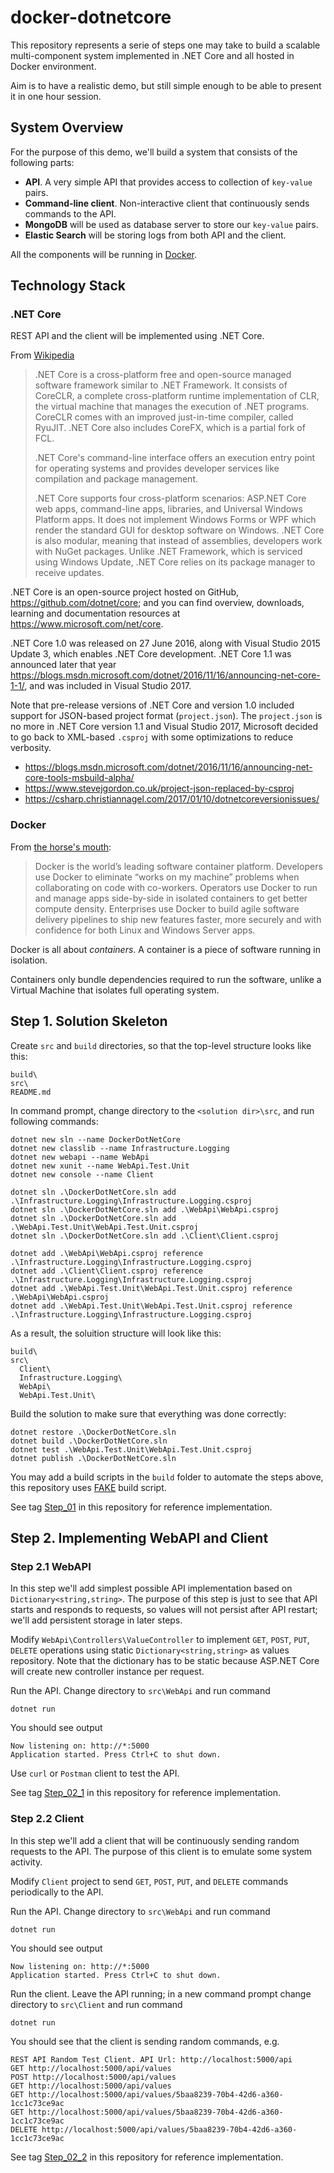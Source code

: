 # docker-dotnetcore

This repository represents a serie of steps one may take to build a scalable
multi-component system implemented in .NET Core and all hosted in Docker
environment.

Aim is to have a realistic demo, but still simple enough to be able to present
it in one hour session.

## System Overview

For the purpose of this demo, we'll build a system that consists of the
following parts:

- **API**. A very simple API that provides access to collection of
  `key-value` pairs.
- **Command-line client**. Non-interactive client that continuously sends
  commands to the API.
- **MongoDB** will be used as database server to store our `key-value` pairs.
- **Elastic Search** will be storing logs from both API and the client.

All the components will be running in
[Docker](https://www.docker.com/ "Docker").

## Technology Stack

### .NET Core

REST API and the client will be implemented using .NET Core.

From [Wikipedia](https://en.wikipedia.org/wiki/.NET_Framework#.NET_Core ".NET Core")

>.NET Core is a cross-platform free and open-source managed software framework
>similar to .NET Framework. It consists of CoreCLR, a complete cross-platform
>runtime implementation of CLR, the virtual machine that manages the execution
>of .NET programs. CoreCLR comes with an improved just-in-time compiler,
>called RyuJIT. .NET Core also includes CoreFX, which is a partial fork of FCL.
>
>.NET Core's command-line interface offers an execution entry point for
>operating systems and provides developer services like compilation and
>package management.
>
>.NET Core supports four cross-platform scenarios: ASP.NET Core web apps,
>command-line apps, libraries, and Universal Windows Platform apps.
>It does not implement Windows Forms or WPF which render the standard GUI
>for desktop software on Windows. .NET Core is also modular, meaning that
>instead of assemblies, developers work with NuGet packages.
>Unlike .NET Framework, which is serviced using Windows Update, .NET Core
>relies on its package manager to receive updates.
>

.NET Core is an open-source project hosted on GitHub,
<https://github.com/dotnet/core>; and you can find overview, downloads,
learning and documentation resources at
<https://www.microsoft.com/net/core>.

.NET Core 1.0 was released on 27 June 2016, along with
Visual Studio 2015 Update 3, which enables .NET Core development.
.NET Core 1.1 was announced later that year <https://blogs.msdn.microsoft.com/dotnet/2016/11/16/announcing-net-core-1-1/>,
and was included in Visual Studio 2017.

Note that pre-release versions of .NET Core and version 1.0 included support
for JSON-based project format (`project.json`). The `project.json` is no more
in .NET Core version 1.1 and Visual Studio 2017, Microsoft decided to
go back to XML-based `.csproj` with some optimizations to reduce verbosity.

- <https://blogs.msdn.microsoft.com/dotnet/2016/11/16/announcing-net-core-tools-msbuild-alpha/>
- <https://www.stevejgordon.co.uk/project-json-replaced-by-csproj>
- <https://csharp.christiannagel.com/2017/01/10/dotnetcoreversionissues/>

### Docker

From [the horse's mouth](https://www.docker.com/what-docker "What is Docker"):

>Docker is the world’s leading software container platform.
>Developers use Docker to eliminate “works on my machine”
>problems when collaborating on code with co-workers.
>Operators use Docker to run and manage apps side-by-side
>in isolated containers to get better compute density.
>Enterprises use Docker to build agile software delivery
>pipelines to ship new features faster, more securely and
>with confidence for both Linux and Windows Server apps.

Docker is all about *containers*. A container is a piece
of software running in isolation.

Containers only bundle dependencies required to run
the software, unlike a Virtual Machine that isolates
full operating system.

## Step 1. Solution Skeleton


Create `src` and `build` directories, so that the top-level structure
looks like this:

    build\
    src\
    README.md

In command prompt, change directory to the `<solution dir>\src`, and
run following commands:

    dotnet new sln --name DockerDotNetCore
    dotnet new classlib --name Infrastructure.Logging
    dotnet new webapi --name WebApi
    dotnet new xunit --name WebApi.Test.Unit
    dotnet new console --name Client

    dotnet sln .\DockerDotNetCore.sln add .\Infrastructure.Logging\Infrastructure.Logging.csproj
    dotnet sln .\DockerDotNetCore.sln add .\WebApi\WebApi.csproj
    dotnet sln .\DockerDotNetCore.sln add .\WebApi.Test.Unit\WebApi.Test.Unit.csproj
    dotnet sln .\DockerDotNetCore.sln add .\Client\Client.csproj

    dotnet add .\WebApi\WebApi.csproj reference .\Infrastructure.Logging\Infrastructure.Logging.csproj
    dotnet add .\Client\Client.csproj reference .\Infrastructure.Logging\Infrastructure.Logging.csproj
    dotnet add .\WebApi.Test.Unit\WebApi.Test.Unit.csproj reference .\WebApi\WebApi.csproj
    dotnet add .\WebApi.Test.Unit\WebApi.Test.Unit.csproj reference .\Infrastructure.Logging\Infrastructure.Logging.csproj

As a result, the soluition structure will look like this:

    build\
    src\
      Client\
      Infrastructure.Logging\
      WebApi\
      WebApi.Test.Unit\

Build the solution to make sure that everything was done correctly:

    dotnet restore .\DockerDotNetCore.sln
    dotnet build .\DockerDotNetCore.sln
    dotnet test .\WebApi.Test.Unit\WebApi.Test.Unit.csproj
    dotnet publish .\DockerDotNetCore.sln

You may add a build scripts in the `build` folder to automate the steps above,
this repository uses [FAKE](http://fsharp.github.io/FAKE/ "FAKE") build script.

See tag [Step_01](https://github.com/iblazhko/docker-dotnetcore-demo/releases/tag/Step_01 "Step_01") in this repository for reference implementation.

## Step 2. Implementing WebAPI and Client

### Step 2.1 WebAPI

In this step we'll add simplest possible API implementation based on `Dictionary<string,string>`.
The purpose of this step is just to see that API starts and responds to requests, so values will not persist after API restart; we'll add persistent storage in later steps.

Modify `WebApi\Controllers\ValueController` to implement
`GET`, `POST`, `PUT`, `DELETE` operations using static
`Dictionary<string,string>` as values repository. Note that the dictionary has to be static because ASP.NET Core will create new controller instance per request.

Run the API. Change directory to `src\WebApi` and run command

    dotnet run

You should see output

    Now listening on: http://*:5000
    Application started. Press Ctrl+C to shut down.

Use `curl` or `Postman` client to test the API.

See tag [Step_02_1](https://github.com/iblazhko/docker-dotnetcore-demo/releases/tag/Step_02_1 "Step_02_1") in this repository for reference implementation.

### Step 2.2 Client

In this step we'll add a client that will be continuously sending
random requests to the API. The purpose of this client is to
emulate some system activity.

Modify `Client` project to send `GET`, `POST`, `PUT`, and `DELETE`
commands periodically to the API.

Run the API. Change directory to `src\WebApi` and run command

    dotnet run

You should see output

    Now listening on: http://*:5000
    Application started. Press Ctrl+C to shut down.

Run the client. Leave the API running; in a new command prompt
change directory to `src\Client` and run command

    dotnet run

You should see that the client is sending random commands, e.g.

    REST API Random Test Client. API Url: http://localhost:5000/api
    GET http://localhost:5000/api/values
    POST http://localhost:5000/api/values
    GET http://localhost:5000/api/values
    GET http://localhost:5000/api/values/5baa8239-70b4-42d6-a360-1cc1c73ce9ac
    GET http://localhost:5000/api/values/5baa8239-70b4-42d6-a360-1cc1c73ce9ac
    DELETE http://localhost:5000/api/values/5baa8239-70b4-42d6-a360-1cc1c73ce9ac

See tag [Step_02_2](https://github.com/iblazhko/docker-dotnetcore-demo/releases/tag/Step_02_2 "Step_02_2") in this repository for reference implementation.

